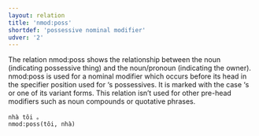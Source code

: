 ```yaml
---
layout: relation
title: 'nmod:poss'
shortdef: 'possessive nominal modifier'
udver: '2'
---
```


The relation nmod:poss shows the relationship between the noun (indicating possessive thing) and the noun/pronoun (indicating the owner). nmod:poss is used for a nominal modifier which occurs before its head in the specifier position used for ‘s possessives. It is marked with the case ‘s or one of its variant forms. This relation isn’t used for other pre-head modifiers such as noun compounds or quotative phrases.

~~~ sdparse
nhà tôi 。
nmod:poss(tôi, nhà)
~~~

<!-- Interlanguage links updated Po 6. listopadu 2023, 21:43:06 CET -->
